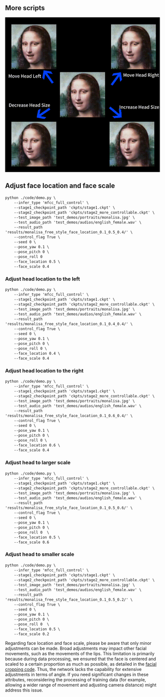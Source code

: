 ## More scripts

![monalisa_free_style](assets/monalisa_more_control.gif)

## Adjust face location and face scale

```
python ./code/demo.py \
    --infer_type 'mfcc_full_control' \
    --stage1_checkpoint_path 'ckpts/stage1.ckpt' \
    --stage2_checkpoint_path 'ckpts/stage2_more_controllable.ckpt' \
    --test_image_path 'test_demos/portraits/monalisa.jpg' \
    --test_audio_path 'test_demos/audios/english_female.wav' \
    --result_path 'results/monalisa_free_style_face_location_0.1_0.5_0.4/' \
    --control_flag True \
    --seed 0 \
    --pose_yaw 0.1 \
    --pose_pitch 0 \
    --pose_roll 0 
    --face_location 0.5 \
    --face_scale 0.4
```


### Adjust head location to the left

```
python ./code/demo.py \
    --infer_type 'mfcc_full_control' \
    --stage1_checkpoint_path 'ckpts/stage1.ckpt' \
    --stage2_checkpoint_path 'ckpts/stage2_more_controllable.ckpt' \
    --test_image_path 'test_demos/portraits/monalisa.jpg' \
    --test_audio_path 'test_demos/audios/english_female.wav' \
    --result_path 'results/monalisa_free_style_face_location_0.1_0.4_0.4/' \
    --control_flag True \
    --seed 0 \
    --pose_yaw 0.1 \
    --pose_pitch 0 \
    --pose_roll 0 \
    --face_location 0.4 \
    --face_scale 0.4
```

### Adjust head location to the right

```
python ./code/demo.py \
    --infer_type 'mfcc_full_control' \
    --stage1_checkpoint_path 'ckpts/stage1.ckpt' \
    --stage2_checkpoint_path 'ckpts/stage2_more_controllable.ckpt' \
    --test_image_path 'test_demos/portraits/monalisa.jpg' \
    --test_audio_path 'test_demos/audios/english_female.wav' \
    --result_path 'results/monalisa_free_style_face_location_0.1_0.6_0.4/' \
    --control_flag True \
    --seed 0 \
    --pose_yaw 0.1 \
    --pose_pitch 0 \
    --pose_roll 0 \
    --face_location 0.6 \
    --face_scale 0.4
```


### Adjust head to larger scale

```
python ./code/demo.py \
    --infer_type 'mfcc_full_control' \
    --stage1_checkpoint_path 'ckpts/stage1.ckpt' \
    --stage2_checkpoint_path 'ckpts/stage2_more_controllable.ckpt' \
    --test_image_path 'test_demos/portraits/monalisa.jpg' \
    --test_audio_path 'test_demos/audios/english_female.wav' \
    --result_path 'results/monalisa_free_style_face_location_0.1_0.5_0.6/' \
    --control_flag True \
    --seed 0 \
    --pose_yaw 0.1 \
    --pose_pitch 0 \
    --pose_roll 0  \
    --face_location 0.5 \
    --face_scale 0.6
```



### Adjust head to smaller scale

```
python ./code/demo.py \
    --infer_type 'mfcc_full_control' \
    --stage1_checkpoint_path 'ckpts/stage1.ckpt' \
    --stage2_checkpoint_path 'ckpts/stage2_more_controllable.ckpt' \
    --test_image_path 'test_demos/portraits/monalisa.jpg' \
    --test_audio_path 'test_demos/audios/english_female.wav' \
    --result_path 'results/monalisa_free_style_face_location_0.1_0.5_0.2/' \
    --control_flag True \
    --seed 0 \
    --pose_yaw 0.1 \
    --pose_pitch 0 \
    --pose_roll 0  \
    --face_location 0.5 \
    --face_scale 0.2
```


Regarding face location and face scale, please be aware that only minor adjustments can be made. Broad adjustments may impact other facial movements, such as the movements of the lips. This limitation is primarily because during data processing, we ensured that the face is centered and scaled to a certain proportion as much as possible, as detailed in the [facial cropping code](https://github.com/liutaocode/talking_face_preprocessing?tab=readme-ov-file#facial-part-cropping). Thus, the network lacks the capability for extensive adjustments in terms of angle. If you need significant changes in these attributes, reconsidering the processing of training data (for example, allowing a wider range of movement and adjusting camera distance) might address this issue.